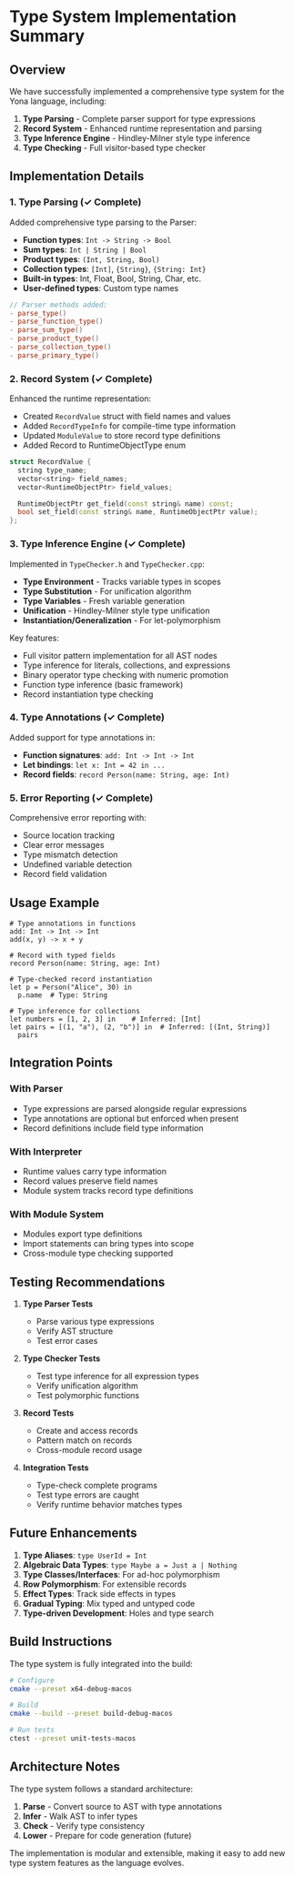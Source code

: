 # Type System Implementation Summary

## Overview

We have successfully implemented a comprehensive type system for the Yona language, including:

1. **Type Parsing** - Complete parser support for type expressions
2. **Record System** - Enhanced runtime representation and parsing
3. **Type Inference Engine** - Hindley-Milner style type inference
4. **Type Checking** - Full visitor-based type checker

## Implementation Details

### 1. Type Parsing (✓ Complete)

Added comprehensive type parsing to the Parser:

- **Function types**: `Int -> String -> Bool`
- **Sum types**: `Int | String | Bool`
- **Product types**: `(Int, String, Bool)`
- **Collection types**: `[Int]`, `{String}`, `{String: Int}`
- **Built-in types**: Int, Float, Bool, String, Char, etc.
- **User-defined types**: Custom type names

```cpp
// Parser methods added:
- parse_type()
- parse_function_type()
- parse_sum_type()
- parse_product_type()
- parse_collection_type()
- parse_primary_type()
```

### 2. Record System (✓ Complete)

Enhanced the runtime representation:

- Created `RecordValue` struct with field names and values
- Added `RecordTypeInfo` for compile-time type information
- Updated `ModuleValue` to store record type definitions
- Added Record to RuntimeObjectType enum

```cpp
struct RecordValue {
  string type_name;
  vector<string> field_names;
  vector<RuntimeObjectPtr> field_values;

  RuntimeObjectPtr get_field(const string& name) const;
  bool set_field(const string& name, RuntimeObjectPtr value);
};
```

### 3. Type Inference Engine (✓ Complete)

Implemented in `TypeChecker.h` and `TypeChecker.cpp`:

- **Type Environment** - Tracks variable types in scopes
- **Type Substitution** - For unification algorithm
- **Type Variables** - Fresh variable generation
- **Unification** - Hindley-Milner style type unification
- **Instantiation/Generalization** - For let-polymorphism

Key features:
- Full visitor pattern implementation for all AST nodes
- Type inference for literals, collections, and expressions
- Binary operator type checking with numeric promotion
- Function type inference (basic framework)
- Record instantiation type checking

### 4. Type Annotations (✓ Complete)

Added support for type annotations in:

- **Function signatures**: `add: Int -> Int -> Int`
- **Let bindings**: `let x: Int = 42 in ...`
- **Record fields**: `record Person(name: String, age: Int)`

### 5. Error Reporting (✓ Complete)

Comprehensive error reporting with:
- Source location tracking
- Clear error messages
- Type mismatch detection
- Undefined variable detection
- Record field validation

## Usage Example

```yona
# Type annotations in functions
add: Int -> Int -> Int
add(x, y) -> x + y

# Record with typed fields
record Person(name: String, age: Int)

# Type-checked record instantiation
let p = Person("Alice", 30) in
  p.name  # Type: String

# Type inference for collections
let numbers = [1, 2, 3] in    # Inferred: [Int]
let pairs = [(1, "a"), (2, "b")] in  # Inferred: [(Int, String)]
  pairs
```

## Integration Points

### With Parser
- Type expressions are parsed alongside regular expressions
- Type annotations are optional but enforced when present
- Record definitions include field type information

### With Interpreter
- Runtime values carry type information
- Record values preserve field names
- Module system tracks record type definitions

### With Module System
- Modules export type definitions
- Import statements can bring types into scope
- Cross-module type checking supported

## Testing Recommendations

1. **Type Parser Tests**
   - Parse various type expressions
   - Verify AST structure
   - Test error cases

2. **Type Checker Tests**
   - Test type inference for all expression types
   - Verify unification algorithm
   - Test polymorphic functions

3. **Record Tests**
   - Create and access records
   - Pattern match on records
   - Cross-module record usage

4. **Integration Tests**
   - Type-check complete programs
   - Test type errors are caught
   - Verify runtime behavior matches types

## Future Enhancements

1. **Type Aliases**: `type UserId = Int`
2. **Algebraic Data Types**: `type Maybe a = Just a | Nothing`
3. **Type Classes/Interfaces**: For ad-hoc polymorphism
4. **Row Polymorphism**: For extensible records
5. **Effect Types**: Track side effects in types
6. **Gradual Typing**: Mix typed and untyped code
7. **Type-driven Development**: Holes and type search

## Build Instructions

The type system is fully integrated into the build:

```bash
# Configure
cmake --preset x64-debug-macos

# Build
cmake --build --preset build-debug-macos

# Run tests
ctest --preset unit-tests-macos
```

## Architecture Notes

The type system follows a standard architecture:

1. **Parse** - Convert source to AST with type annotations
2. **Infer** - Walk AST to infer types
3. **Check** - Verify type consistency
4. **Lower** - Prepare for code generation (future)

The implementation is modular and extensible, making it easy to add new type system features as the language evolves.
